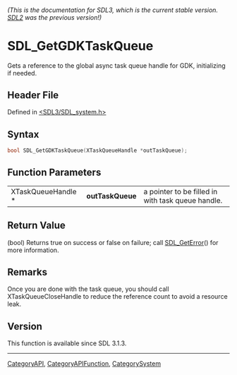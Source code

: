 ###### (This is the documentation for SDL3, which is the current stable version. [SDL2](https://wiki.libsdl.org/SDL2/) was the previous version!)
# SDL_GetGDKTaskQueue

Gets a reference to the global async task queue handle for GDK, initializing if needed.

## Header File

Defined in [<SDL3/SDL_system.h>](https://github.com/libsdl-org/SDL/blob/main/include/SDL3/SDL_system.h)

## Syntax

```c
bool SDL_GetGDKTaskQueue(XTaskQueueHandle *outTaskQueue);
```

## Function Parameters

|                    |                  |                                                   |
| ------------------ | ---------------- | ------------------------------------------------- |
| XTaskQueueHandle * | **outTaskQueue** | a pointer to be filled in with task queue handle. |

## Return Value

(bool) Returns true on success or false on failure; call
[SDL_GetError](SDL_GetError)() for more information.

## Remarks

Once you are done with the task queue, you should call
XTaskQueueCloseHandle to reduce the reference count to avoid a resource
leak.

## Version

This function is available since SDL 3.1.3.

----
[CategoryAPI](CategoryAPI), [CategoryAPIFunction](CategoryAPIFunction), [CategorySystem](CategorySystem)

